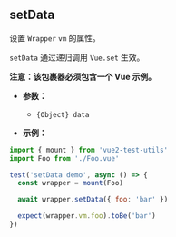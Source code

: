 ## setData

设置 `Wrapper` `vm` 的属性。

`setData` 通过递归调用 `Vue.set` 生效。

**注意：该包裹器必须包含一个 Vue 示例。**

- **参数：**

  - `{Object} data`

- **示例：**

```js
import { mount } from 'vue2-test-utils'
import Foo from './Foo.vue'

test('setData demo', async () => {
  const wrapper = mount(Foo)

  await wrapper.setData({ foo: 'bar' })

  expect(wrapper.vm.foo).toBe('bar')
})
```
